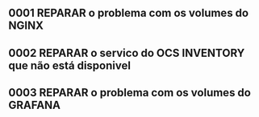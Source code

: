 ## 0001 REPARAR o problema com os volumes do NGINX
## 0002 REPARAR o servico do OCS INVENTORY que não está disponivel
## 0003 REPARAR o problema com os volumes do GRAFANA